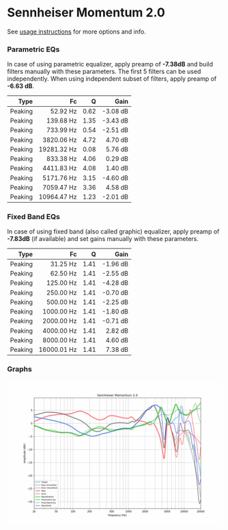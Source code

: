 # Sennheiser Momentum 2.0
See [usage instructions](https://github.com/jaakkopasanen/AutoEq#usage) for more options and info.

### Parametric EQs
In case of using parametric equalizer, apply preamp of **-7.38dB** and build filters manually
with these parameters. The first 5 filters can be used independently.
When using independent subset of filters, apply preamp of **-6.63 dB**.

| Type    | Fc          |    Q | Gain     |
|--------:|------------:|-----:|---------:|
| Peaking | 52.92 Hz    | 0.62 | -3.08 dB |
| Peaking | 139.68 Hz   | 1.35 | -3.43 dB |
| Peaking | 733.99 Hz   | 0.54 | -2.51 dB |
| Peaking | 3820.06 Hz  | 4.72 | 4.70 dB  |
| Peaking | 19281.32 Hz | 0.08 | 5.76 dB  |
| Peaking | 833.38 Hz   | 4.06 | 0.29 dB  |
| Peaking | 4411.83 Hz  | 4.08 | 1.40 dB  |
| Peaking | 5171.76 Hz  | 3.15 | -4.60 dB |
| Peaking | 7059.47 Hz  | 3.36 | 4.58 dB  |
| Peaking | 10964.47 Hz | 1.23 | -2.01 dB |

### Fixed Band EQs
In case of using fixed band (also called graphic) equalizer, apply preamp of **-7.83dB**
(if available) and set gains manually with these parameters.

| Type    | Fc          |    Q | Gain     |
|--------:|------------:|-----:|---------:|
| Peaking | 31.25 Hz    | 1.41 | -1.96 dB |
| Peaking | 62.50 Hz    | 1.41 | -2.55 dB |
| Peaking | 125.00 Hz   | 1.41 | -4.28 dB |
| Peaking | 250.00 Hz   | 1.41 | -0.70 dB |
| Peaking | 500.00 Hz   | 1.41 | -2.25 dB |
| Peaking | 1000.00 Hz  | 1.41 | -1.80 dB |
| Peaking | 2000.00 Hz  | 1.41 | -0.71 dB |
| Peaking | 4000.00 Hz  | 1.41 | 2.82 dB  |
| Peaking | 8000.00 Hz  | 1.41 | 4.60 dB  |
| Peaking | 16000.01 Hz | 1.41 | 7.38 dB  |

### Graphs
![](./Sennheiser%20Momentum%202.0.png)